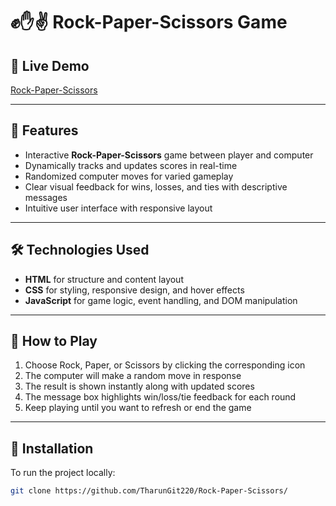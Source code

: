 # ✊✋✌️ Rock-Paper-Scissors Game

## 🔗 Live Demo  
[Rock-Paper-Scissors](https://tharungit220.github.io/Rock-Paper-Scissors/) <!-- Replace with your live GitHub Pages URL -->

---

## 🚀 Features  
- Interactive **Rock-Paper-Scissors** game between player and computer  
- Dynamically tracks and updates scores in real-time  
- Randomized computer moves for varied gameplay  
- Clear visual feedback for wins, losses, and ties with descriptive messages  
- Intuitive user interface with responsive layout

---

## 🛠️ Technologies Used  
- **HTML** for structure and content layout  
- **CSS** for styling, responsive design, and hover effects  
- **JavaScript** for game logic, event handling, and DOM manipulation

---

## 🧭 How to Play  
1. Choose Rock, Paper, or Scissors by clicking the corresponding icon  
2. The computer will make a random move in response  
3. The result is shown instantly along with updated scores  
4. The message box highlights win/loss/tie feedback for each round  
5. Keep playing until you want to refresh or end the game

---

## 🧱 Installation  

To run the project locally:

```bash
git clone https://github.com/TharunGit220/Rock-Paper-Scissors/
